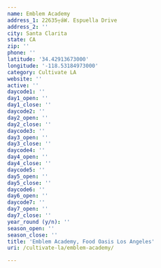 ```yaml
---
name: Emblem Academy
address_1: 22635┬áW. Espuella Drive
address_2: ''
city: Santa Clarita
state: CA
zip: ''
phone: ''
latitude: '34.42913673000'
longitude: '-118.53184973000'
category: Cultivate LA
website: ''
active: ''
daycode1: ''
day1_open: ''
day1_close: ''
daycode2: ''
day2_open: ''
day2_close: ''
daycode3: ''
day3_open: ''
day3_close: ''
daycode4: ''
day4_open: ''
day4_close: ''
daycode5: ''
day5_open: ''
day5_close: ''
daycode6: ''
day6_open: ''
daycode7: ''
day7_open: ''
day7_close: ''
year_round (y/n): ''
season_open: ''
season_close: ''
title: 'Emblem Academy, Food Oasis Los Angeles'
uri: /cultivate-la/emblem-academy/

---
```


